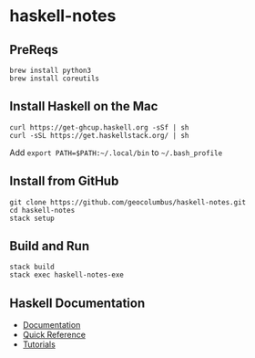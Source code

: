 # haskell-notes

## PreReqs
```
brew install python3
brew install coreutils
```

## Install Haskell on the Mac
```
curl https://get-ghcup.haskell.org -sSf | sh
curl -sSL https://get.haskellstack.org/ | sh
```

Add ```export PATH=$PATH:~/.local/bin``` to ```~/.bash_profile```

## Install from GitHub
```
git clone https://github.com/geocolumbus/haskell-notes.git
cd haskell-notes
stack setup
```

## Build and Run
```
stack build
stack exec haskell-notes-exe
```

## Haskell Documentation

* [Documentation](https://www.haskell.org/documentation/)
* [Quick Reference](https://wiki.haskell.org/Reference_card)
* [Tutorials](https://wiki.haskell.org/Tutorials)

